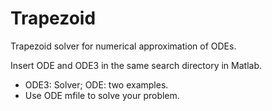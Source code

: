 # Trapezoid
Trapezoid solver for numerical approximation of ODEs.

Insert ODE and ODE3 in the same search directory in Matlab.

- ODE3: Solver; ODE: two examples. 
- Use ODE mfile to solve your problem. 
